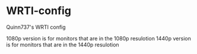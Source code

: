 # WRTI-config
Quinn737's WRTI config


1080p version is for monitors that are in the 1080p resulotion 
1440p version is for monitors that are in the 1440p resulotion
